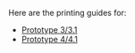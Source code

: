 Here are the printing guides for:
* [Prototype 3/3.1](https://github.com/LucidVR/lucidgloves/wiki/Prototype-3-Printing-Guide)
* [Prototype 4/4.1](https://github.com/LucidVR/lucidgloves/wiki/Prototype-4-Printing-Guide)
